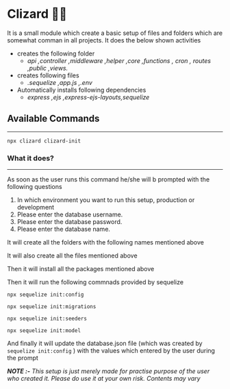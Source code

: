 # Clizard 🧞‍♂️ #

It is a small module which create a basic setup of files and folders which are somewhat comman in all projects. It does the below shown activities

* creates the following folder
    -  _api ,controller ,middleware ,helper ,core ,functions , cron , routes ,public ,views._
* creates following files
    -  _.sequelize ,app.js ,.env_
* Automatically installs following dependencies
    -  _express ,ejs ,express-ejs-layouts,sequelize_

## Available Commands ##
- - - -
`npx clizard clizard-init`

### What it does? ###
- - - -
As soon as the user runs this command he/she will b prompted with the following questions

1. In which environment you want to run this setup, production or development
2. Please enter the database username.
3. Please enter the database password.
4. Please enter the database name.

It will create all the folders with the following names mentioned above

It will also create all the files mentioned above

Then it will install all the packages mentioned above

Then it will run the following commnads provided by sequelize

` npx sequelize init:config `

` npx sequelize init:migrations `

` npx sequelize init:seeders `

` npx sequelize init:model `

And finally it will update the database.json file (which was created by ` sequelize init:config ` ) with the values which entered by the user during the prompt

___NOTE :-___ _This setup is just merely made for practise purpose of the user who created it. Please do use it at your own risk. Contents may vary_